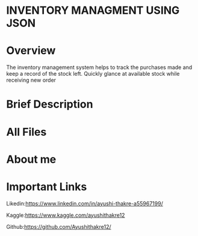 # INVENTORY MANAGMENT USING JSON

# Overview

The inventory management system helps to track the purchases made and keep a record of the stock left. Quickly glance at available stock while receiving new order

# Brief Description

# All Files 

# About me

# Important Links
Likedin:https://www.linkedin.com/in/ayushi-thakre-a55967199/

Kaggle:https://www.kaggle.com/ayushithakre12

Github:https://github.com/Ayushithakre12/
